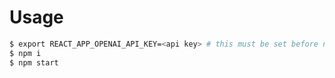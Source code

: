 # Usage

```sh
$ export REACT_APP_OPENAI_API_KEY=<api key> # this must be set before npm start
$ npm i
$ npm start
```
